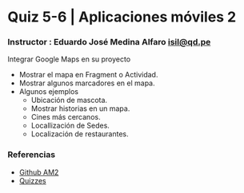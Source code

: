 # Quiz 5-6 | Aplicaciones móviles 2

### Instructor : Eduardo José Medina Alfaro isil@qd.pe


Integrar Google Maps en su proyecto
- Mostrar el mapa en Fragment o Actividad.
- Mostrar algunos marcadores en el mapa.
- Algunos ejemplos
	- Ubicación de mascota.
	- Mostrar historias en un mapa.
	- Cines más cercanos.
	- Locallización de Sedes.
	- Localización de restaurantes.

### Referencias

* [Github AM2](https://github.com/ISILAndroid/am2_group2015_1)
* [Quizzes](https://github.com/ISILAndroid/am2_group2015_1/tree/quizzes)


